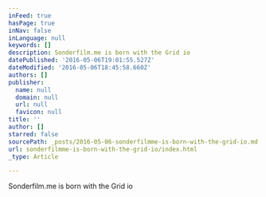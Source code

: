```yaml
---
inFeed: true
hasPage: true
inNav: false
inLanguage: null
keywords: []
description: Sonderfilm.me is born with the Grid io
datePublished: '2016-05-06T19:01:55.527Z'
dateModified: '2016-05-06T18:45:58.660Z'
authors: []
publisher:
  name: null
  domain: null
  url: null
  favicon: null
title: ''
author: []
starred: false
sourcePath: _posts/2016-05-06-sonderfilmme-is-born-with-the-grid-io.md
url: sonderfilmme-is-born-with-the-grid-io/index.html
_type: Article

---
```

Sonderfilm.me is born with the Grid io